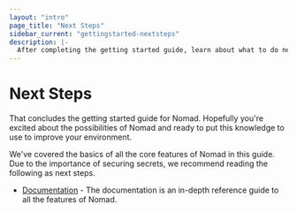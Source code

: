 ```yaml
---
layout: "intro"
page_title: "Next Steps"
sidebar_current: "gettingstarted-nextsteps"
description: |-
  After completing the getting started guide, learn about what to do next with Nomad.
---
```


# Next Steps

That concludes the getting started guide for Nomad. Hopefully you're
excited about the possibilities of Nomad and ready to put this knowledge
to use to improve your environment.

We've covered the basics of all the core features of Nomad in this guide.
Due to the importance of securing secrets, we recommend reading the following
as next steps.

  * [Documentation](/docs/index.html) - The documentation is an in-depth
    reference guide to all the features of Nomad.
